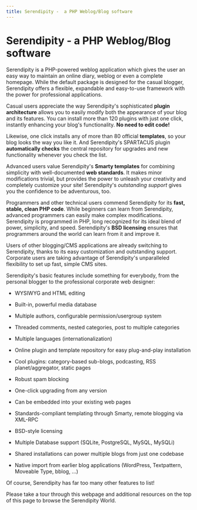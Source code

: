 ```yaml
---
title: Serendipity -  a PHP Weblog/Blog software
---
```

# Serendipity -  a PHP Weblog/Blog software

Serendipity is a PHP-powered weblog application which gives the user an easy way to maintain an online diary, weblog or even a complete homepage.  While the default package is designed for the casual blogger, Serendipity offers a flexible, expandable and easy-to-use framework with the power for professional applications.

Casual users appreciate the way Serendipity's sophisticated **plugin architecture** allows you to easily modify both the appearance of your blog and its features. You can install more than 120 plugins with just one click, instantly enhancing your blog's functionality. **No need to edit code!**

Likewise, one click installs any of more than 80 official **templates**, so your blog looks the way you like it. And Serendipity's SPARTACUS plugin **automatically checks** the central repository for upgrades and new functionality whenever you check the list.

Advanced users value Serendipity's **Smarty templates** for combining simplicity with well-documented **web standards**. It makes minor modifications trivial, but provides the power to unleash your creativity and completely customize your site! Serendipity's *outstanding support* gives you the confidence to be adventurous, too.

Programmers and other technical users commend Serendipity for its **fast, stable, clean PHP code**.  While beginners can learn from Serendipity, advanced programmers can easily make complex modifications. Serendipity is programmed in PHP, long recognized for its ideal blend of power, simplicity, and speed. Serendipity's **BSD licensing** ensures that programmers around the world can learn from it and improve it.

Users of other blogging/CMS applications are already switching to Serendipity, thanks to its easy customization and outstanding support.  Corporate users are taking advantage of Serendipity's unparalleled flexibility to set up fast, simple CMS sites.

Serendipity's basic features include something for everybody, from the personal blogger to the professional corporate web designer:

* WYSIWYG and HTML editing

* Built-in, powerful media database

* Multiple authors, configurable permission/usergroup system

* Threaded comments, nested categories, post to multiple categories

* Multiple languages (internationalization)

* Online plugin and template repository for easy plug-and-play installation

* Cool plugins: category-based sub-blogs, podcasting, RSS planet/aggregator, static pages

* Robust spam blocking

* One-click upgrading from any version

* Can be embedded into your existing web pages

* Standards-compliant templating through Smarty, remote blogging via XML-RPC

* BSD-style licensing

* Multiple Database support (SQLite, PostgreSQL, MySQL, MySQLi)

* Shared installations can power multiple blogs from just one codebase

* Native import from earlier blog applications (WordPress, Textpattern, Moveable Type, bblog, ...)

Of course, Serendipity has far too many other features to list!

Please take a tour through this webpage and additional resources on the top of this page to browse the Serendipity World.
